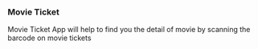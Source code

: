 ### Movie Ticket

Movie Ticket App will help to find you the detail of movie by scanning the barcode on movie tickets

